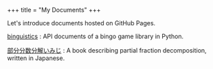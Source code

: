 +++
title = "My Documents"
+++

Let's introduce documents hosted on GitHub Pages.

[binguistics](/binguistics/)
: API documents of a bingo game library in Python.

[部分分数分解いみじ](/pfd/)
: A book describing partial fraction decomposition, written in Japanese.

